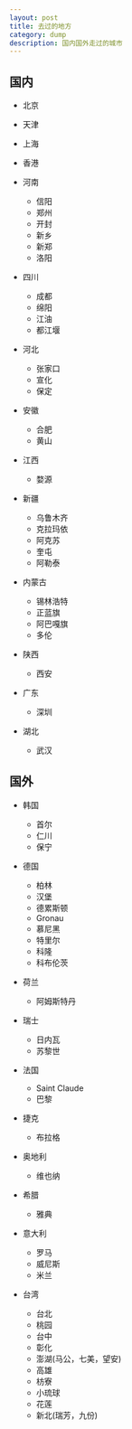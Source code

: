 ```yaml
---
layout: post
title: 去过的地方
category: dump
description: 国内国外走过的城市
---
```


国内
---------------
* 北京
* 天津
* 上海
* 香港
* 河南
	- 信阳
	- 郑州
	- 开封
	- 新乡
	- 新郑
    - 洛阳
	
* 四川
	- 成都
	- 绵阳
	- 江油
    - 都江堰
	
* 河北
	- 张家口
	- 宣化
	- 保定
	
* 安徽
	- 合肥
    - 黄山
    
* 江西
    - 婺源
	
* 新疆
	- 乌鲁木齐
	- 克拉玛依
	- 阿克苏
	- 奎屯
	- 阿勒泰
	
* 内蒙古
	- 锡林浩特
	- 正蓝旗
	- 阿巴嘎旗
	- 多伦
	
* 陕西
	- 西安
	
* 广东
	- 深圳

* 湖北
	- 武汉
	
国外
------------

* 韩国
	- 首尔
	- 仁川
	- 保宁
	
* 德国
	- 柏林
	- 汉堡
	- 德累斯顿
	- Gronau
	- 慕尼黑
	- 特里尔
	- 科隆
	- 科布伦茨

* 荷兰
	- 阿姆斯特丹

* 瑞士
	- 日内瓦
	- 苏黎世

* 法国
	- Saint Claude
	- 巴黎

* 捷克
	- 布拉格

* 奥地利
	- 维也纳
	
* 希腊
	- 雅典

* 意大利
	- 罗马
	- 威尼斯
	- 米兰

* 台湾
	- 台北
	- 桃园
	- 台中
	- 彰化
	- 澎湖(马公，七美，望安)
	- 高雄
	- 枋寮
	- 小琉球
	- 花莲
	- 新北(瑞芳，九份)


